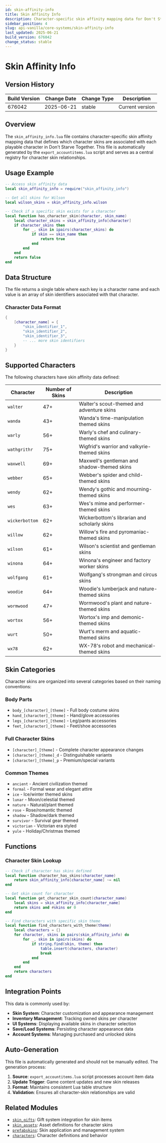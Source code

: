 ```yaml
---
id: skin-affinity-info
title: Skin Affinity Info
description: Character-specific skin affinity mapping data for Don't Starve Together
sidebar_position: 4
slug: api-vanilla/core-systems/skin-affinity-info
last_updated: 2025-06-21
build_version: 676042
change_status: stable
---
```


# Skin Affinity Info

## Version History
| Build Version | Change Date | Change Type | Description |
|---|----|----|----|
| 676042 | 2025-06-21 | stable | Current version |

## Overview

The `skin_affinity_info.lua` file contains character-specific skin affinity mapping data that defines which character skins are associated with each playable character in Don't Starve Together. This file is automatically generated by the `export_accountitems.lua` script and serves as a central registry for character skin relationships.

## Usage Example

```lua
-- Access skin affinity data
local skin_affinity_info = require("skin_affinity_info")

-- Get all skins for Wilson
local wilson_skins = skin_affinity_info.wilson

-- Check if a specific skin exists for a character
local function has_character_skin(character, skin_name)
    local character_skins = skin_affinity_info[character]
    if character_skins then
        for _, skin in ipairs(character_skins) do
            if skin == skin_name then
                return true
            end
        end
    end
    return false
end
```

## Data Structure

The file returns a single table where each key is a character name and each value is an array of skin identifiers associated with that character.

### Character Data Format

```lua
{
    [character_name] = {
        "skin_identifier_1",
        "skin_identifier_2",
        "skin_identifier_3",
        -- ... more skin identifiers
    }
}
```

## Supported Characters

The following characters have skin affinity data defined:

| Character | Number of Skins | Description |
|-----------|----------------|-------------|
| `walter` | 47+ | Walter's scout-themed and adventure skins |
| `wanda` | 43+ | Wanda's time-manipulation themed skins |
| `warly` | 56+ | Warly's chef and culinary-themed skins |
| `wathgrithr` | 75+ | Wigfrid's warrior and valkyrie-themed skins |
| `waxwell` | 69+ | Maxwell's gentleman and shadow-themed skins |
| `webber` | 65+ | Webber's spider and child-themed skins |
| `wendy` | 62+ | Wendy's gothic and mourning-themed skins |
| `wes` | 63+ | Wes's mime and performer-themed skins |
| `wickerbottom` | 62+ | Wickerbottom's librarian and scholarly skins |
| `willow` | 62+ | Willow's fire and pyromaniac-themed skins |
| `wilson` | 61+ | Wilson's scientist and gentleman skins |
| `winona` | 64+ | Winona's engineer and factory worker skins |
| `wolfgang` | 61+ | Wolfgang's strongman and circus skins |
| `woodie` | 64+ | Woodie's lumberjack and nature-themed skins |
| `wormwood` | 47+ | Wormwood's plant and nature-themed skins |
| `wortox` | 56+ | Wortox's imp and demonic-themed skins |
| `wurt` | 50+ | Wurt's merm and aquatic-themed skins |
| `wx78` | 62+ | WX-78's robot and mechanical-themed skins |

## Skin Categories

Character skins are organized into several categories based on their naming conventions:

### Body Parts
- `body_[character]_[theme]` - Full body costume skins
- `hand_[character]_[theme]` - Hand/glove accessories
- `legs_[character]_[theme]` - Leg/pants accessories  
- `feet_[character]_[theme]` - Feet/shoe accessories

### Full Character Skins
- `[character]_[theme]` - Complete character appearance changes
- `[character]_[theme]_d` - Distinguishable variants
- `[character]_[theme]_p` - Premium/special variants

### Common Themes
- `ancient` - Ancient civilization themed
- `formal` - Formal wear and elegant attire
- `ice` - Ice/winter themed skins
- `lunar` - Moon/celestial themed
- `nature` - Natural/plant themed
- `rose` - Rose/romantic themed
- `shadow` - Shadow/dark themed
- `survivor` - Survival gear themed
- `victorian` - Victorian era styled
- `yule` - Holiday/Christmas themed

## Functions

### Character Skin Lookup

```lua
-- Check if character has skins defined
local function character_has_skins(character_name)
    return skin_affinity_info[character_name] ~= nil
end

-- Get skin count for character
local function get_character_skin_count(character_name)
    local skins = skin_affinity_info[character_name]
    return skins and #skins or 0
end

-- Find characters with specific skin theme
local function find_characters_with_theme(theme)
    local characters = {}
    for character, skins in pairs(skin_affinity_info) do
        for _, skin in ipairs(skins) do
            if string.find(skin, theme) then
                table.insert(characters, character)
                break
            end
        end
    end
    return characters
end
```

## Integration Points

This data is commonly used by:

- **Skin System**: Character customization and appearance management
- **Inventory Management**: Tracking owned skins per character
- **UI Systems**: Displaying available skins in character selection
- **Save/Load Systems**: Persisting character appearance data
- **Account Systems**: Managing purchased and unlocked skins

## Auto-Generation

This file is automatically generated and should not be manually edited. The generation process:

1. **Source**: `export_accountitems.lua` script processes account item data
2. **Update Trigger**: Game content updates and new skin releases
3. **Format**: Maintains consistent Lua table structure
4. **Validation**: Ensures all character-skin relationships are valid

## Related Modules

- [`skin_gifts`](./skin_gifts.md): Gift system integration for skin items
- [`skin_assets`](./skin_assets.md): Asset definitions for character skins
- [`prefabskins`](./prefabskins.md): Skin application and management system
- [`characters`](./characters-and-mobs/): Character definitions and behavior

